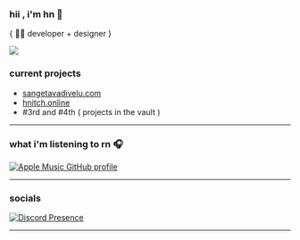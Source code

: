 ### hii , i'm hn 👋

{ 🧑‍💻 developer + designer }                 

![](https://komarev.com/ghpvc/?username=hnitch)
### current projects

* [sangetavadivelu.com](https://sangetavadivelu.com)
* [hnitch.online](https://hnitch.online)
* #3rd and #4th ( projects in the vault )
-----------------------------------------------------
### what i'm listening to rn 🎧

[![Apple Music GitHub profile](https://music-profile.rayriffy.com/theme/dark.svg?uid=000568.fa0178bfed7a4356a5b20a996b4824a4.1200)](https://github.com/rayriffy/apple-music-github-profile)

-----------------------------------------------------

### socials
[![Discord Presence](https://lanyard.cnrad.dev/api/690729789702537336)](https://discord.com/users/690729789702537336)


-----------------------------------------------------
